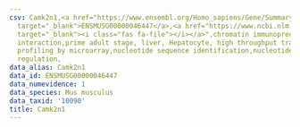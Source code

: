 ```yaml
---
csv: Camk2n1,<a href="https://www.ensembl.org/Homo_sapiens/Gene/Summary?db=core;g=ENSMUSG00000046447"
  target="_blank">ENSMUSG00000046447</a>,<a href="https://www.ncbi.nlm.nih.gov/pubmed/23834426"
  target="_blank"><i class="fas fa-file"></i></a>",chromatin immunoprecipitation assay,direct
  interaction,prime adult stage, liver, Hepatocyte, high throughput transcription
  profiling by microarray,nucleotide sequence identification,nucleotide sequence identification,transcriptional
  regulation,
data_alias: Camk2n1
data_id: ENSMUSG00000046447
data_numevidence: 1
data_species: Mus musculus
data_taxid: '10090'
title: Camk2n1
---
```

